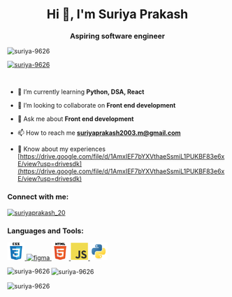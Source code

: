 <h1 align="center">Hi 👋, I'm Suriya Prakash</h1>
<h3 align="center">Aspiring software engineer</h3>

<p align="left"> <img src="https://komarev.com/ghpvc/?username=suriya-9626&label=Profile%20views&color=0e75b6&style=flat" alt="suriya-9626" /> </p>

<p align="left"> <a href="https://github.com/ryo-ma/github-profile-trophy"><img src="https://github-profile-trophy.vercel.app/?username=suriya-9626" alt="suriya-9626" /></a> </p>

<p align="left"> <a href="https://twitter.com/" target="blank"><img src="https://img.shields.io/twitter/follow/?logo=twitter&style=for-the-badge" alt="" /></a> </p>

- 🌱 I’m currently learning **Python, DSA, React**

- 👯 I’m looking to collaborate on **Front end development**

- 💬 Ask me about **Front end development**

- 📫 How to reach me **suriyaprakash2003.m@gmail.com**

- 📄 Know about my experiences [https://drive.google.com/file/d/1AmxIEF7bYXVthaeSsmiL1PUKBF83e6xE/view?usp=drivesdk](https://drive.google.com/file/d/1AmxIEF7bYXVthaeSsmiL1PUKBF83e6xE/view?usp=drivesdk)

<h3 align="left">Connect with me:</h3>
<p align="left">
<a href="https://www.leetcode.com/suriyaprakash_20" target="blank"><img align="center" src="https://raw.githubusercontent.com/rahuldkjain/github-profile-readme-generator/master/src/images/icons/Social/leet-code.svg" alt="suriyaprakash_20" height="30" width="40" /></a>
</p>

<h3 align="left">Languages and Tools:</h3>
<p align="left"> <a href="https://www.w3schools.com/css/" target="_blank" rel="noreferrer"> <img src="https://raw.githubusercontent.com/devicons/devicon/master/icons/css3/css3-original-wordmark.svg" alt="css3" width="40" height="40"/> </a> <a href="https://www.figma.com/" target="_blank" rel="noreferrer"> <img src="https://www.vectorlogo.zone/logos/figma/figma-icon.svg" alt="figma" width="40" height="40"/> </a> <a href="https://www.w3.org/html/" target="_blank" rel="noreferrer"> <img src="https://raw.githubusercontent.com/devicons/devicon/master/icons/html5/html5-original-wordmark.svg" alt="html5" width="40" height="40"/> </a> <a href="https://developer.mozilla.org/en-US/docs/Web/JavaScript" target="_blank" rel="noreferrer"> <img src="https://raw.githubusercontent.com/devicons/devicon/master/icons/javascript/javascript-original.svg" alt="javascript" width="40" height="40"/> </a> <a href="https://www.python.org" target="_blank" rel="noreferrer"> <img src="https://raw.githubusercontent.com/devicons/devicon/master/icons/python/python-original.svg" alt="python" width="40" height="40"/> </a> </p>

<p><img align="left" src="https://github-readme-stats.vercel.app/api/top-langs?username=suriya-9626&show_icons=true&locale=en&layout=compact" alt="suriya-9626" /></p>

<p>&nbsp;<img align="center" src="https://github-readme-stats.vercel.app/api?username=suriya-9626&show_icons=true&locale=en" alt="suriya-9626" /></p>

<p><img align="center" src="https://github-readme-streak-stats.herokuapp.com/?user=suriya-9626&" alt="suriya-9626" /></p>
